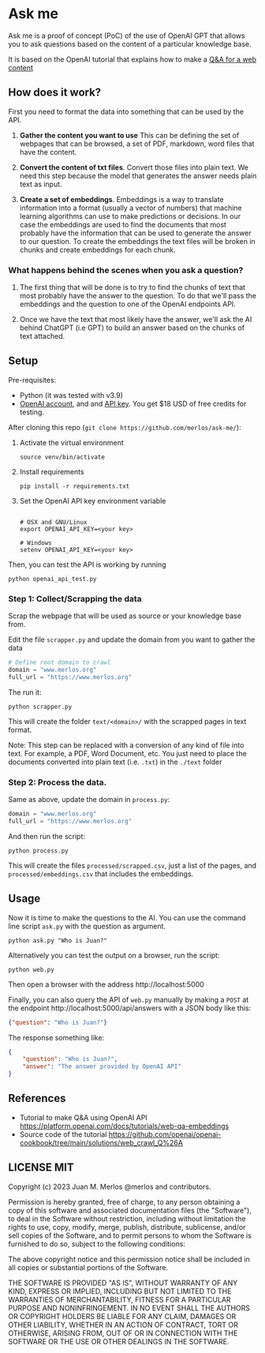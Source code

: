 # Ask me

Ask me is a proof of concept (PoC) of the use of OpenAI GPT that allows you to ask questions based on the content of a particular knowledge base.

It is based on the OpenAI tutorial that explains how to make a [Q&A for a web content](https://platform.openai.com/docs/tutorials/web-qa-embeddings)


## How does it work?

First you need to format the data into something that can be used by the API.

1) **Gather the content you want to use** This can be defining the set of webpages that can be browsed, a set of PDF, markdown, word files that have the content.

2) **Convert the content of txt files**. Convert those files into plain text. We need this step because the model that generates the answer needs plain text as input.

3) **Create a set of embeddings**. Embeddings is a way to translate information into a format (usually a vector of numbers) that machine learning algorithms can use to make predictions or decisions. In our case the embeddings are used to find the documents that most probably have the information that can be used to generate the answer to our question. To create the embeddings the text files will be broken in chunks and create embeddings for each chunk.


### What happens behind the scenes when you ask a question?

1) The first thing that will be done is to try to find the chunks of text that most probably have the answer to the question. To do that we'll pass the embeddings and the question to one of the OpenAI endpoints API.

2) Once we have the text that most likely have the answer, we'll ask the AI behind ChatGPT (i.e GPT) to build an answer based on the chunks of text attached. 

## Setup

Pre-requisites:

* Python (it was tested with v3.9)
* [OpenAI account](https://platform.openai.com/), and and [API key](https://platform.openai.com/account/api-keys). You get $18 USD of free credits for testing.


After cloning this repo (`git clone https://github.com/merlos/ask-me/`):

1. Activate the virtual environment 
    ```shell
    source venv/bin/activate
    ```
2. Install requirements
    ```shell
    pip install -r requirements.txt
    ```
3. Set the OpenAI API key environment variable
  
    ```shell

    # OSX and GNU/Linux
    export OPENAI_API_KEY=<your key>

    # Windows
    setenv OPENAI_API_KEY=<your key>
    ```
  
  Then, you can test the API is working by running

  ```shell
  python openai_api_test.py
  ```

### Step 1: Collect/Scrapping the data

Scrap the webpage that will be used as source or your knowledge base from.

Edit the file `scrapper.py` and update the domain from you want to gather the data

```python
# Define root domain to crawl
domain = "www.merlos.org"
full_url = "https://www.merlos.org"
```

The run it:

```shell
python scrapper.py
```
This will create the folder `text/<domain>/` with the scrapped pages in text format.

Note: This step can be replaced with a conversion of any kind of file into text. For example, a PDF, Word Document, etc. You just need to place the documents converted into plain text (i.e. `.txt`) in the `./text` folder

### Step 2: Process the data.

Same as above, update the domain in `process.py`: 

```python
domain = "www.merlos.org"
full_url = "https://www.merlos.org"
```

And then run the script:

```shell
python process.py
```

This will create the files `processed/scrapped.csv`, just a list of the pages, and `processed/embeddings.csv` that includes the embeddings. 

## Usage


Now it is time to make the questions to the AI. You can use the command line script `ask.py` with the question as argument.

```shell
python ask.py "Who is Juan?"
```

Alternatively you can test the output on a browser, run the script:

```shell
python web.py
```

Then open a browser with the address http://localhost:5000

Finally, you can also query the API of `web.py` manually by making a `POST` at the endpoint http://localhost:5000/api/answers
with a JSON body like this:

```json
{"question": "Who is Juan?"}
```
The response something like:
```json
{ 
    "question": "Who is Juan?",
    "answer": "The answer provided by OpenAI API"
}
```

## References

* Tutorial to make Q&A using OpenAI API https://platform.openai.com/docs/tutorials/web-qa-embeddings
* Source code of the tutorial https://github.com/openai/openai-cookbook/tree/main/solutions/web_crawl_Q%26A


## LICENSE MIT

Copyright (c) 2023 Juan M. Merlos @merlos and contributors.

Permission is hereby granted, free of charge, to any person obtaining a copy of this software and associated documentation files (the "Software"), to deal in the Software without restriction, including without limitation the rights to use, copy, modify, merge, publish, distribute, sublicense, and/or sell copies of the Software, and to permit persons to whom the Software is furnished to do so, subject to the following conditions:

The above copyright notice and this permission notice shall be included in all copies or substantial portions of the Software.

THE SOFTWARE IS PROVIDED "AS IS", WITHOUT WARRANTY OF ANY KIND, EXPRESS OR IMPLIED, INCLUDING BUT NOT LIMITED TO THE WARRANTIES OF MERCHANTABILITY, FITNESS FOR A PARTICULAR PURPOSE AND NONINFRINGEMENT. IN NO EVENT SHALL THE AUTHORS OR COPYRIGHT HOLDERS BE LIABLE FOR ANY CLAIM, DAMAGES OR OTHER LIABILITY, WHETHER IN AN ACTION OF CONTRACT, TORT OR OTHERWISE, ARISING FROM, OUT OF OR IN CONNECTION WITH THE SOFTWARE OR THE USE OR OTHER DEALINGS IN THE SOFTWARE.
